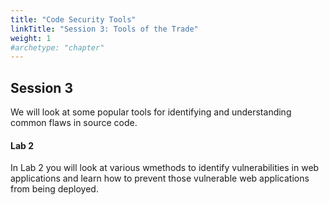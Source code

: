 ```yaml
---
title: "Code Security Tools"
linkTitle: "Session 3: Tools of the Trade"
weight: 1
#archetype: "chapter"
---
```


## Session 3

We will look at some popular tools for identifying and understanding common flaws in source code.

#### Lab 2

In Lab 2 you will look at various wmethods to identify vulnerabilities in web applications and learn how to prevent those vulnerable web applications from being deployed. 
